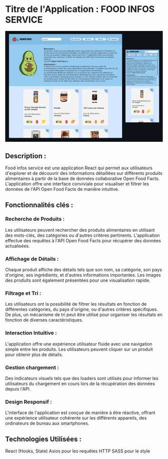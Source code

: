 # Titre de l'Application : FOOD INFOS SERVICE

![Getting Started](./public/img/maquette.webp)

## Description :

Food infos service est une application React qui permet aux utilisateurs d'explorer et de découvrir des informations détaillées sur différents produits alimentaires à partir de la base de données collaborative Open Food Facts. L'application offre une interface conviviale pour visualiser et filtrer les données de l'API Open Food Facts de manière intuitive.

## Fonctionnalités clés :

### Recherche de Produits :

Les utilisateurs peuvent rechercher des produits alimentaires en utilisant des mots-clés, des catégories ou d'autres critères pertinents. L'application effectue des requêtes à l'API Open Food Facts pour récupérer des données actualisées.

### Affichage de Détails :

Chaque produit affiche des détails tels que son nom, sa catégorie, son pays d'origine, ses ingrédients, et d'autres informations importantes. Les images des produits sont également présentées pour une visualisation rapide.

### Filtrage et Tri :

Les utilisateurs ont la possibilité de filtrer les résultats en fonction de différentes catégories, du pays d'origine, ou d'autres critères spécifiques. De plus, un mécanisme de tri peut être utilisé pour organiser les résultats en fonction de diverses caractéristiques.

### Interaction Intuitive :

L'application offre une expérience utilisateur fluide avec une navigation simple entre les produits. Les utilisateurs peuvent cliquer sur un produit pour obtenir plus de détails.

### Gestion chargement :

Des indicateurs visuels tels que des loaders sont utilisés pour informer les utilisateurs du chargement en cours lors de la récupération des données depuis l'API.

### Design Responsif :

L'interface de l'application est conçue de manière à être réactive, offrant une expérience utilisateur cohérente sur les différents appareils, des ordinateurs de bureau aux smartphones.

## Technologies Utilisées :

React (Hooks, State)
Axios pour les requêtes HTTP
SASS pour le style
